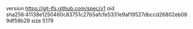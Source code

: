 version https://git-lfs.github.com/spec/v1
oid sha256:41138e1250460c83751c27b5afcfe5331e9af19527dbccd26802eb089df59b29
size 5179
